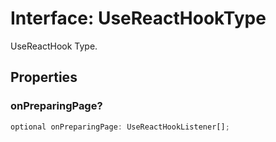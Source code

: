 # Interface: UseReactHookType

UseReactHook Type.

## Properties

### onPreparingPage?

```ts
optional onPreparingPage: UseReactHookListener[];
```
